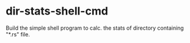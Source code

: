 # dir-stats-shell-cmd
Build the simple shell program to calc. the stats of directory containing "*.rs" file.

